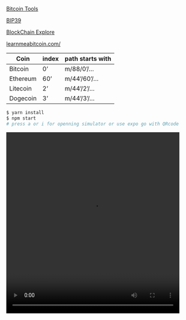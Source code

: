 [Bitcoin Tools](https://btc.bitaps.com/tools)

[BIP39](https://iancoleman.io/bip39/)

[BlockChain Explore](https://blockexplorer.one)

[learnmeabitcoin.com/](https://learnmeabitcoin.com/)

| Coin     | index | path starts with |
| -------- | ----- | ---------------- |
| Bitcoin  | 0’    | m/88/0’/…       |
| Ethereum | 60’   | m/44’/60’/…      |
| Litecoin | 2’    | m/44’/2’/…       |
| Dogecoin | 3’    | m/44’/3’/…       |


```sh
$ yarn install
$ npm start
# press a or i for openning simulator or use expo go with QRcode
```

<video width="460" height="480" controls>
  <source src="https://github.com/hootan09/rn_Wallet_expo/raw/refs/heads/main/assets/images/vid.mp4" type="video/mp4">
  Your browser does not support the video tag.
</video>
